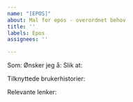 ```yaml
---
name: "[EPOS]"
about: Mal for epos - overordnet behov
title: ''
labels: Epos
assignees: ''

---
```


Som: 
Ønsker jeg å: 
Slik at: 

Tilknyttede brukerhistorier:

Relevante lenker:

